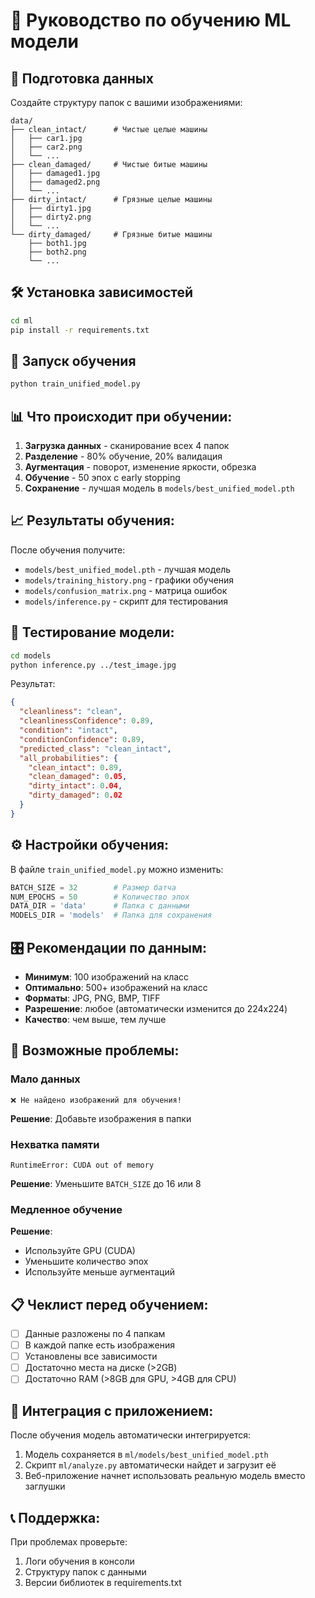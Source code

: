 # 🚀 Руководство по обучению ML модели

## 📁 Подготовка данных

Создайте структуру папок с вашими изображениями:

```
data/
├── clean_intact/      # Чистые целые машины
│   ├── car1.jpg
│   ├── car2.png
│   └── ...
├── clean_damaged/     # Чистые битые машины  
│   ├── damaged1.jpg
│   ├── damaged2.png
│   └── ...
├── dirty_intact/      # Грязные целые машины
│   ├── dirty1.jpg
│   ├── dirty2.png
│   └── ...
└── dirty_damaged/     # Грязные битые машины
    ├── both1.jpg
    ├── both2.png
    └── ...
```

## 🛠️ Установка зависимостей

```bash
cd ml
pip install -r requirements.txt
```

## 🎯 Запуск обучения

```bash
python train_unified_model.py
```

## 📊 Что происходит при обучении:

1. **Загрузка данных** - сканирование всех 4 папок
2. **Разделение** - 80% обучение, 20% валидация
3. **Аугментация** - поворот, изменение яркости, обрезка
4. **Обучение** - 50 эпох с early stopping
5. **Сохранение** - лучшая модель в `models/best_unified_model.pth`

## 📈 Результаты обучения:

После обучения получите:
- `models/best_unified_model.pth` - лучшая модель
- `models/training_history.png` - графики обучения
- `models/confusion_matrix.png` - матрица ошибок
- `models/inference.py` - скрипт для тестирования

## 🧪 Тестирование модели:

```bash
cd models
python inference.py ../test_image.jpg
```

Результат:
```json
{
  "cleanliness": "clean",
  "cleanlinessConfidence": 0.89,
  "condition": "intact", 
  "conditionConfidence": 0.89,
  "predicted_class": "clean_intact",
  "all_probabilities": {
    "clean_intact": 0.89,
    "clean_damaged": 0.05,
    "dirty_intact": 0.04,
    "dirty_damaged": 0.02
  }
}
```

## ⚙️ Настройки обучения:

В файле `train_unified_model.py` можно изменить:

```python
BATCH_SIZE = 32        # Размер батча
NUM_EPOCHS = 50        # Количество эпох
DATA_DIR = 'data'      # Папка с данными
MODELS_DIR = 'models'  # Папка для сохранения
```

## 🎛️ Рекомендации по данным:

- **Минимум**: 100 изображений на класс
- **Оптимально**: 500+ изображений на класс
- **Форматы**: JPG, PNG, BMP, TIFF
- **Разрешение**: любое (автоматически изменится до 224x224)
- **Качество**: чем выше, тем лучше

## 🚨 Возможные проблемы:

### Мало данных
```
❌ Не найдено изображений для обучения!
```
**Решение**: Добавьте изображения в папки

### Нехватка памяти
```
RuntimeError: CUDA out of memory
```
**Решение**: Уменьшите `BATCH_SIZE` до 16 или 8

### Медленное обучение
**Решение**: 
- Используйте GPU (CUDA)
- Уменьшите количество эпох
- Используйте меньше аугментаций

## 📋 Чеклист перед обучением:

- [ ] Данные разложены по 4 папкам
- [ ] В каждой папке есть изображения
- [ ] Установлены все зависимости
- [ ] Достаточно места на диске (>2GB)
- [ ] Достаточно RAM (>8GB для GPU, >4GB для CPU)

## 🔄 Интеграция с приложением:

После обучения модель автоматически интегрируется:

1. Модель сохраняется в `ml/models/best_unified_model.pth`
2. Скрипт `ml/analyze.py` автоматически найдет и загрузит её
3. Веб-приложение начнет использовать реальную модель вместо заглушки

## 📞 Поддержка:

При проблемах проверьте:
1. Логи обучения в консоли
2. Структуру папок с данными
3. Версии библиотек в requirements.txt